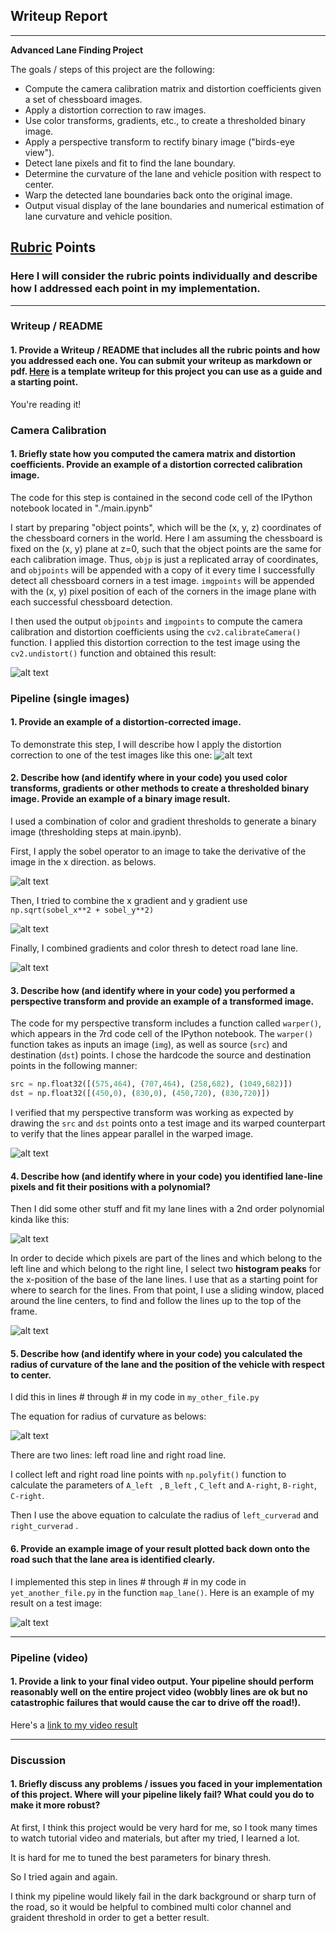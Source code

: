 ## Writeup Report

---

**Advanced Lane Finding Project**

The goals / steps of this project are the following:

* Compute the camera calibration matrix and distortion coefficients given a set of chessboard images.
* Apply a distortion correction to raw images.
* Use color transforms, gradients, etc., to create a thresholded binary image.
* Apply a perspective transform to rectify binary image ("birds-eye view").
* Detect lane pixels and fit to find the lane boundary.
* Determine the curvature of the lane and vehicle position with respect to center.
* Warp the detected lane boundaries back onto the original image.
* Output visual display of the lane boundaries and numerical estimation of lane curvature and vehicle position.

[//]: # "Image References"

[image1]: ./output_images/undistort_output.png "Undistorted"
[image2]: ./output_images/undistort_output2.png "Road Transformed"
[image3]: ./output_images/sobel-x.png "Sobel-x"
[image3A]: ./output_images/sobel-mag.png "Sobel-mag"
[image3B]: ./output_images/combined.png "Combined Thresh"
[image4]: ./output_images/warped.png "Warp Example"
[image5]: ./output_images/slid_window.png "Fit Visual"
[image5A]: ./output_images/histogram.png "Histogram"
[image6]: ./output_images/example.png "Output"
[image7]: ./output_images/curvature_equation.png
[video1]: ./project_video.mp4 "Video"

## [Rubric](https://review.udacity.com/#!/rubrics/571/view) Points

### Here I will consider the rubric points individually and describe how I addressed each point in my implementation.  

---

### Writeup / README

#### 1. Provide a Writeup / README that includes all the rubric points and how you addressed each one.  You can submit your writeup as markdown or pdf.  [Here](https://github.com/udacity/CarND-Advanced-Lane-Lines/blob/master/writeup_template.md) is a template writeup for this project you can use as a guide and a starting point.  

You're reading it!

### Camera Calibration

#### 1. Briefly state how you computed the camera matrix and distortion coefficients. Provide an example of a distortion corrected calibration image.

The code for this step is contained in the second code cell of the IPython notebook located in "./main.ipynb" 

I start by preparing "object points", which will be the (x, y, z) coordinates of the chessboard corners in the world. Here I am assuming the chessboard is fixed on the (x, y) plane at z=0, such that the object points are the same for each calibration image.  Thus, `objp` is just a replicated array of coordinates, and `objpoints` will be appended with a copy of it every time I successfully detect all chessboard corners in a test image.  `imgpoints` will be appended with the (x, y) pixel position of each of the corners in the image plane with each successful chessboard detection.  

I then used the output `objpoints` and `imgpoints` to compute the camera calibration and distortion coefficients using the `cv2.calibrateCamera()` function.  I applied this distortion correction to the test image using the `cv2.undistort()` function and obtained this result: 

![alt text][image1]

### Pipeline (single images)

#### 1. Provide an example of a distortion-corrected image.

To demonstrate this step, I will describe how I apply the distortion correction to one of the test images like this one:
![alt text][image2]

#### 2. Describe how (and identify where in your code) you used color transforms, gradients or other methods to create a thresholded binary image.  Provide an example of a binary image result.

I used a combination of color and gradient thresholds to generate a binary image (thresholding steps at main.ipynb).  

First, I apply the sobel operator to an image to take the derivative of the image in the x direction. as belows.

![alt text][image3]

Then, I tried to combine the x gradient and y gradient use `np.sqrt(sobel_x**2 + sobel_y**2)`

![alt text][image3A]

Finally, I combined gradients and color thresh to detect road lane line.

![alt text][image3B]

#### 3. Describe how (and identify where in your code) you performed a perspective transform and provide an example of a transformed image.

The code for my perspective transform includes a function called `warper()`, which appears in the 7rd code cell of the IPython notebook.  The `warper()` function takes as inputs an image (`img`), as well as source (`src`) and destination (`dst`) points.  I chose the hardcode the source and destination points in the following manner:

```python
src = np.float32([(575,464), (707,464), (258,682), (1049,682)])
dst = np.float32([(450,0), (830,0), (450,720), (830,720)])
```

I verified that my perspective transform was working as expected by drawing the `src` and `dst` points onto a test image and its warped counterpart to verify that the lines appear parallel in the warped image.

![alt text][image4]

#### 4. Describe how (and identify where in your code) you identified lane-line pixels and fit their positions with a polynomial?

Then I did some other stuff and fit my lane lines with a 2nd order polynomial kinda like this:

![alt text][image5]

In order to decide which pixels are part of the lines and which belong to the left line and which belong to the right line, I select  two **histogram peaks**  for the x-position of the base of the lane lines. I use that as a starting point for where to search for the lines. From that point, I use a sliding window, placed around the line centers, to find and follow the lines up to the top of the frame.

![alt text][image5A]

#### 5. Describe how (and identify where in your code) you calculated the radius of curvature of the lane and the position of the vehicle with respect to center.

I did this in lines # through # in my code in `my_other_file.py`

The equation for radius of curvature as belows:

![alt text][image7]

There are two lines: left road line and right road line.

I collect left and right road line points with `np.polyfit()` function  to calculate the parameters of `A_left ` , `B_left` , `C_left` and  `A-right`, `B-right`, `C-right`.

Then I use the above equation to calculate the radius of `left_curverad` and `right_curverad` .



#### 6. Provide an example image of your result plotted back down onto the road such that the lane area is identified clearly.

I implemented this step in lines # through # in my code in `yet_another_file.py` in the function `map_lane()`.  Here is an example of my result on a test image:

![alt text][image6]

---

### Pipeline (video)

#### 1. Provide a link to your final video output.  Your pipeline should perform reasonably well on the entire project video (wobbly lines are ok but no catastrophic failures that would cause the car to drive off the road!).

Here's a [link to my video result](./project_video_output.mp4)

---

### Discussion

#### 1. Briefly discuss any problems / issues you faced in your implementation of this project.  Where will your pipeline likely fail?  What could you do to make it more robust?

At first, I think this project would be very hard for me, so I took many times to watch tutorial video and materials, but after my tried, I learned a lot.

It is hard for me to tuned the best parameters for binary thresh. 

So I tried again and again.

I think my pipeline would likely fail in the dark background or sharp turn of the road, so it would be helpful to combined multi color channel and graident threshold in order to get a better result.